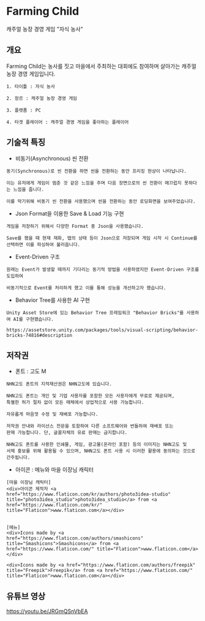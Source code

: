 # Farming Child 
캐주얼 농장 경영 게임 "자식 농사"

## 개요
Farming Child는 농사를 짓고 마을에서 주최하는 대회에도 참여하며 살아가는 캐주얼 농장 경영 게임입니다.

```
1. 타이틀 : 자식 농사

2. 장르 : 캐주얼 농장 경영 게임

3. 플랫폼 : PC

4. 타겟 플레이어 : 캐주얼 경영 게임을 좋아하는 플레이어
```

## 기술적 특징
+ 비동기(Asynchronous) 씬 전환
```
동기(Synchronous)로 씬 전환을 하면 씬을 전환하는 동안 프리징 현상이 나타납니다.

이는 유저에게 게임이 멈춘 것 같은 느낌을 주며 다음 장면으로의 씬 전환이 매끄럽지 못하다는 느낌을 줍니다.

이를 막기위해 비동기 씬 전환을 사용했으며 씬을 전환하는 동안 로딩화면을 보여주었습니다.
```
+ Json Format을 이용한 Save & Load 기능 구현
```
게임을 저장하기 위해서 다양한 Format 중 Json을 사용했습니다. 

Save를 했을 때 현재 재화, 맵의 상태 등이 Json으로 저장되며 게임 시작 시 Continue를 선택하면 이를 파싱하여 불러옵니다.
```
+ Event-Driven 구조
```
원래는 Event가 발생할 때까지 기다리는 동기적 방법을 사용하였지만 Event-Driven 구조를 도입하여 

비동기적으로 Event를 처리하게 했고 이를 통해 성능을 개선하고자 했습니다.
```
+ Behavior Tree를 사용한 AI 구현
```
Unity Asset Store에 있는 Behavior Tree 프레임워크 "Behavior Bricks"를 사용하여 AI를 구현했습니다.

https://assetstore.unity.com/packages/tools/visual-scripting/behavior-bricks-74816#description
```

## 저작권
+ 폰트 : 고도 M
```
NHN고도 폰트의 지적재산권은 NHN고도에 있습니다.

NHN고도 폰트는 개인 및 기업 사용자를 포함한 모든 사용자에게 무료로 제공되며,
특별한 허가 절차 없이 모든 매체에서 상업적으로 사용 가능합니다.

자유롭게 마음껏 수정 및 재배포 가능합니다.

저작권 안내와 라이선스 전문을 토함하여 다른 소프트웨어와 번들하여 재배포 또는
판매 가능합니다. 단, 글꼴자체의 유료 판매는 금지합니다.

NHN고도 폰트를 사용한 인쇄물, 게임, 광고물(온라인 포함) 등의 이미지는 NHN고도 및
서체 홍보를 위해 활용될 수 있으며, NHN고도 폰트 사용 시 이러한 활용에 동의하는 것으로
간주됩니다.
```

+ 아이콘 : 메뉴와 마을 이장님 캐릭터
```
[마을 이장님 캐릭터]
<div>아이콘 제작자 <a href="https://www.flaticon.com/kr/authors/photo3idea-studio" title="photo3idea_studio">photo3idea_studio</a> from <a href="https://www.flaticon.com/kr/" title="Flaticon">www.flaticon.com</a></div>


[메뉴]
<div>Icons made by <a href="https://www.flaticon.com/authors/smashicons" title="Smashicons">Smashicons</a> from <a href="https://www.flaticon.com/" title="Flaticon">www.flaticon.com</a></div>

<div>Icons made by <a href="https://www.flaticon.com/authors/freepik" title="Freepik">Freepik</a> from <a href="https://www.flaticon.com/" title="Flaticon">www.flaticon.com</a></div>
```

## 유튜브 영상
https://youtu.be/JRGmQSnVbEA
